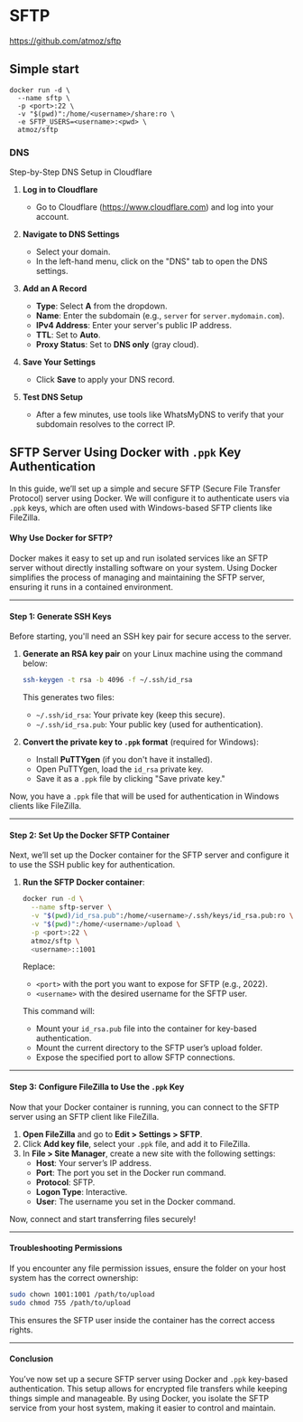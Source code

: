 # SFTP

https://github.com/atmoz/sftp

## Simple start
```
docker run -d \
  --name sftp \
  -p <port>:22 \
  -v "$(pwd)":/home/<username>/share:ro \
  -e SFTP_USERS=<username>:<pwd> \
  atmoz/sftp
```

### DNS
Step-by-Step DNS Setup in Cloudflare

1. **Log in to Cloudflare**
   - Go to Cloudflare (https://www.cloudflare.com) and log into your account.

2. **Navigate to DNS Settings**
   - Select your domain.
   - In the left-hand menu, click on the "DNS" tab to open the DNS settings.

3. **Add an A Record**
   - **Type**: Select **A** from the dropdown.
   - **Name**: Enter the subdomain (e.g., `server` for `server.mydomain.com`).
   - **IPv4 Address**: Enter your server's public IP address.
   - **TTL**: Set to **Auto**.
   - **Proxy Status**: Set to **DNS only** (gray cloud).

4. **Save Your Settings**
   - Click **Save** to apply your DNS record.

5. **Test DNS Setup**
   - After a few minutes, use tools like WhatsMyDNS to verify that your subdomain resolves to the correct IP.



## SFTP Server Using Docker with `.ppk` Key Authentication

In this guide, we’ll set up a simple and secure SFTP (Secure File Transfer Protocol) server using Docker. We will configure it to authenticate users via `.ppk` keys, which are often used with Windows-based SFTP clients like FileZilla.

#### Why Use Docker for SFTP?

Docker makes it easy to set up and run isolated services like an SFTP server without directly installing software on your system. Using Docker simplifies the process of managing and maintaining the SFTP server, ensuring it runs in a contained environment.

---

#### Step 1: Generate SSH Keys

Before starting, you'll need an SSH key pair for secure access to the server.

1. **Generate an RSA key pair** on your Linux machine using the command below:
   ```bash
   ssh-keygen -t rsa -b 4096 -f ~/.ssh/id_rsa
   ```
   This generates two files:
   - `~/.ssh/id_rsa`: Your private key (keep this secure).
   - `~/.ssh/id_rsa.pub`: Your public key (used for authentication).

2. **Convert the private key to `.ppk` format** (required for Windows):
   - Install **PuTTYgen** (if you don't have it installed).
   - Open PuTTYgen, load the `id_rsa` private key.
   - Save it as a `.ppk` file by clicking "Save private key."

Now, you have a `.ppk` file that will be used for authentication in Windows clients like FileZilla.

---

#### Step 2: Set Up the Docker SFTP Container

Next, we’ll set up the Docker container for the SFTP server and configure it to use the SSH public key for authentication.

1. **Run the SFTP Docker container**:

   ```bash
   docker run -d \
     --name sftp-server \
     -v "$(pwd)/id_rsa.pub":/home/<username>/.ssh/keys/id_rsa.pub:ro \
     -v "$(pwd)":/home/<username>/upload \
     -p <port>:22 \
     atmoz/sftp \
     <username>::1001
   ```

   Replace:
   - `<port>` with the port you want to expose for SFTP (e.g., 2022).
   - `<username>` with the desired username for the SFTP user.

   This command will:
   - Mount your `id_rsa.pub` file into the container for key-based authentication.
   - Mount the current directory to the SFTP user’s upload folder.
   - Expose the specified port to allow SFTP connections.

---

#### Step 3: Configure FileZilla to Use the `.ppk` Key

Now that your Docker container is running, you can connect to the SFTP server using an SFTP client like FileZilla.

1. **Open FileZilla** and go to **Edit > Settings > SFTP**.
2. Click **Add key file**, select your `.ppk` file, and add it to FileZilla.
3. In **File > Site Manager**, create a new site with the following settings:
   - **Host**: Your server’s IP address.
   - **Port**: The port you set in the Docker run command.
   - **Protocol**: SFTP.
   - **Logon Type**: Interactive.
   - **User**: The username you set in the Docker command.

Now, connect and start transferring files securely!

---

#### Troubleshooting Permissions

If you encounter any file permission issues, ensure the folder on your host system has the correct ownership:

```bash
sudo chown 1001:1001 /path/to/upload
sudo chmod 755 /path/to/upload
```

This ensures the SFTP user inside the container has the correct access rights.

---

#### Conclusion

You’ve now set up a secure SFTP server using Docker and `.ppk` key-based authentication. This setup allows for encrypted file transfers while keeping things simple and manageable. By using Docker, you isolate the SFTP service from your host system, making it easier to control and maintain.
